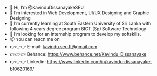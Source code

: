 - 👋 Hi, I’m @KavinduDissanayakeSEU
- 👀 I’m interested in Web Development, UI/UX Designing and Graphic Designing
- 🌱 I’m currently learning at South Eastern University of Sri Lanka with following 4 years degree program BICT (Sp) Software Technology
- 💞️ I’m looking for an internship program to develop my softskills.
- 📫 You can reach me on 
- 👉👉👉 E-mail: kavindu.seu.ft@gmail.com
- 👉👉👉 Behance: https://www.behance.net/Kavindu_Dissanayake
- 👉👉👉 Linkedin: https://www.linkedin.com/in/kavindu-dissanayake-b10620169/

<!---
KavinduDissanayakeSEU is a ✨ special ✨ repository because its `README.md` (this file) appears on your GitHub profile.
You can click the Preview link to take a look at your changes.
--->
